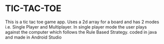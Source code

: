 # TIC-TAC-TOE
This is a tic tac toe game app. Uses a 2d array for a board and  has 2 modes i.e. Single Player and Multiplayer. In single player mode the user plays against the computer which follows the Rule Based Strategy. coded in java and made in Android Studio 
